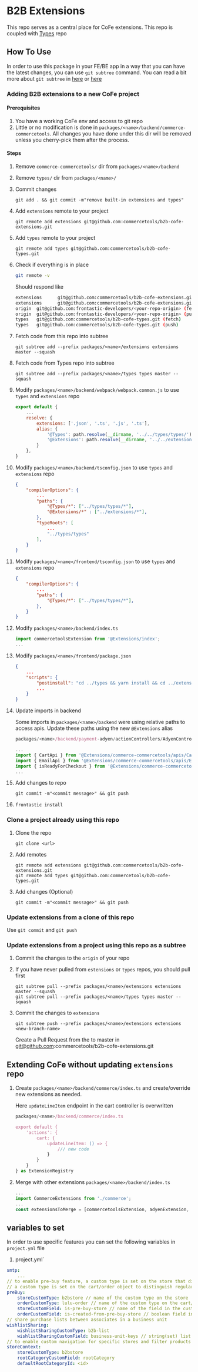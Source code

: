 # B2B Extensions
This repo serves as a central place for CoFe extensions. This repo is coupled with [Types](https://github.com/commercetools/b2b-cofe-types) repo

## How To Use
In order to use this package in your FE/BE app in a way that you can have the latest changes, you can use `git subtree` command.
You can read a bit more about `git subtree` in [here](https://www.atlassian.com/git/tutorials/git-subtree) or [here](https://gist.github.com/SKempin/b7857a6ff6bddb05717cc17a44091202)

### Adding B2B extensions to a new CoFe project
#### Prerequisites
1. You have a working CoFe env and access to git repo
1. Little or no modification is done in `packages/<name>/backend/commerce-commercetools`. All changes you have done under this dir will be removed unless you cherry-pick them after the process.

#### Steps
1. Remove `commerce-commercetools/` dir from `packages/<name>/backend`
1. Remove `types/` dir from `packages/<name>/`
1. Commit changes
    ```
    git add . && git commit -m"remove built-in extensions and types" 
    ```
1. Add `extensions` remote to your project
    ```
    git remote add extensions git@github.com:commercetools/b2b-cofe-extensions.git
    ```
1. Add `types` remote to your project
    ```
    git remote add types git@github.com:commercetools/b2b-cofe-types.git
    ```
1. Check if everything is in place
    ```sh
    git remote -v 
    ```
    Should respond like 
    ```sh
    extensions      git@github.com:commercetools/b2b-cofe-extensions.git (fetch)
    extensions      git@github.com:commercetools/b2b-cofe-extensions.git (push)
    origin  git@github.com:frontastic-developers/<your-repo-origin> (fetch)
    origin  git@github.com:frontastic-developers/<your-repo-origin> (push)
    types   git@github.com:commercetools/b2b-cofe-types.git (fetch)
    types   git@github.com:commercetools/b2b-cofe-types.git (push)
    ```
1. Fetch code from this repo into subtree
    ```
    git subtree add --prefix packages/<name>/extensions extensions master --squash
    ```
1. Fetch code from Types repo into subtree
    ```
    git subtree add --prefix packages/<name>/types types master --squash
    ```

1. Modify `packages/<name>/backend/webpack/webpack.common.js` to use `types` and `extensions` repo
    ```js
    export default {
        ...
        resolve: {
            extensions: ['.json', '.ts', '.js', '.ts'],
            alias: {
                '@Types': path.resolve(__dirname, '../../types/types/'),
                '@Extensions': path.resolve(__dirname, '../../extensions/'),
            }
        },
    }
    ```
1. Modify `packages/<name>/backend/tsconfig.json` to use `types` and `extensions` repo
    ```json
    {
        "compilerOptions": {
            ...
            "paths": {
                "@Types/*": ["../types/types/*"],
                "@Extensions/*" : ["../extensions/*"],
            },
            "typeRoots": [
                ...
                "../types/types"
            ],
        }
    }

    ```
1. Modify `packages/<name>/frontend/tsconfig.json` to use `types` and `extensions` repo
    ```json
    {
        "compilerOptions": {
            ...
            "paths": {
                "@Types/*": ["../types/types/*"],
            },
        }
    }

    ```
1. Modify `packages/<name>/backend/index.ts`
    ```ts
    import commercetoolsExtension from '@Extensions/index';
    ...
    ```
1. Modify `packages/<name>/frontend/package.json`
    ```json
    {
        ...
        "scripts": {
            "postinstall": "cd ../types && yarn install && cd ../extensions && yarn install",
            ...
        }
    }

    ```
1. Update imports in backend

    Some imports in `packages/<name>/backend` were using relative paths to access apis. Update these paths using the new `@Extensions` alias
    ```ts
    packages/<name>/backend/payment-adyen/actionControllers/AdyenController.ts
    
    ...
    import { CartApi } from '@Extensions/commerce-commercetools/apis/CartApi';
    import { EmailApi } from '@Extensions/commerce-commercetools/apis/EmailApi';
    import { isReadyForCheckout } from '@Extensions/commerce-commercetools/utils/Cart';
    ...
    ```
3. Add changes to repo
    ```
    git commit -m"<commit message>" && git push
    ```
1. `frontastic install`    

### Clone a project already using this repo
1. Clone the repo
    ```
    git clone <url>
    ```
1. Add remotes
    ```
    git remote add extensions git@github.com:commercetools/b2b-cofe-extensions.git
    git remote add types git@github.com:commercetools/b2b-cofe-types.git
    ```
1. Add changes (Optional)
    ```
    git commit -m"<commit message>" && git push
    ```

### Update extensions from a clone of this repo
Use `git commit` and `git push` 

### Update extensions from a project using this repo as a subtree
1. Commit the changes to the `origin` of your repo
1. If you have never pulled from `estensions` or `types` repos, you should pull first
    ```
    git subtree pull --prefix packages/<name>/extensions extensions master --squash
    git subtree pull --prefix packages/<name>/types types master --squash
    ```
1. Commit the changes to `extensions`
    
    ```
    git subtree push --prefix packages/<name>/extensions extensions <new-branch-name>
    ```
    Create a Pull Request from the <new-branch-name> to master in git@github.com:commercetools/b2b-cofe-extensions.git

## Extending CoFe without updating `extensions` repo
1. Create `packages/<name>/backend/commerce/index.ts` and create/override new extensions as needed.

    Here `updateLineItem` endpoint in the cart controller is overwritten

    ```ts
    packages/<name>/backend/commerce/index.ts

    export default {
        'actions': {
            cart: {
                updateLineItem: () => {
                    /// new code
                }
            }
        }
    } as ExtensionRegistry
    ```
1. Merge with other extensions
    `packages/<name>/backend/index.ts`
    ```ts
    ...
    import CommerceExtensions from './commerce';
    ...
    const extensionsToMerge = [commercetoolsExtension, adyenExtension, contentfulExtensions, CommerceExtensions] as Array<ExtensionRegistry>;

    ```

## variables to set
In order to use specific features you can set the following variables in `project.yml` file
1. project.yml`
```yml
smtp:
    ...
// to enable pre-buy feature, a custom type is set on the store that distribute pre-buy products and 
// a custom type is set on the cart/order object to distinguish regular orders from pre-buys
preBuy:
    storeCustomType: b2bstore // name of the custom type on the store
    orderCustomType: lulu-order // name of the custom type on the cart/order
    storeCustomField: is-pre-buy-store // name of the field in the custome type. boolean field
    orderCustomField: is-created-from-pre-buy-store // boolean field in the custom type
// share purchase lists between associates in a business unit
wishlistSharing:
    wishlistSharingCustomType: b2b-list
    wishlistSharingCustomField: business-unit-keys // string(set) list of business units that can access this wishlist
// to enable custom navigation for specific stores and filter products based on the rootCategory
storeContext:
    storeCustomType: b2bstore
    rootCategoryCustomField: rootCategory
    defaultRootCategoryId: <id>
```
